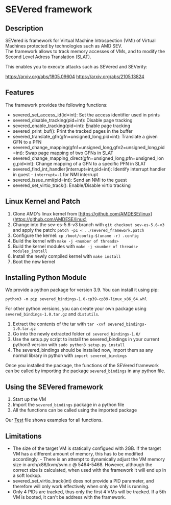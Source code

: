 # SEVered framework

## Description

SEVered is framework for Virtual Machine Introspection (VMI) of Virtual Machines protected by technologies such as AMD SEV.  
The framework allows to track memory accesses of VMs, and to modify the Second Level Adress Translation (SLAT).

This enables you to execute attacks such as SEVered and SEVerity:  

<https://arxiv.org/abs/1805.09604>
<https://arxiv.org/abs/2105.13824>

## Features

The framework provides the following functions:
- severed_set_access_id(id=int): Set the access identifier used in prints
- severed_disable_tracking(pid=int): Disable page tracking
- severed_enable_tracking(pid=int): Enable page tracking
- severed_print_buf(): Print the tracked pages in the buffer
- severed_translate_gfn(gfn=unsigned_long,pid=int): Translate a given GFN to a PFN
- severed_change_mapping(gfn1=unsigned_long,gfn2=unsigned_long,pid=int): Swap page mapping of two GFNs in SLAT
- severed_change_mapping_direct(gfn=unsigned_long,pfn=unsigned_long,pid=int): Change mapping of a GFN to a specific PFN in SLAT
- severed_find_int_handler(interrupt=int,pid=int): Identify interrupt handler in guest
        - ```interrupt=-1``` for NMI interrupt
- severed_issue_nmi(pid=int): Send an NMI to the guest
- severed_set_virtio_track(): Enable/Disable virtio tracking

## Linux Kernel and Patch

1. Clone AMD's linux kernel from [https://github.com/AMDESE/linux](https://github.com/AMDESE/linux)  
2. Change into the sev-es-5.6-v3 branch with ```git checkout sev-es-5.6-v3``` and apply the patch: ```patch -p1 < ../severed_framework.patch```
3. Configure the kernel: ```cp /boot/config-$(uname -r) .config```
4. Build the kernel with ```make -j <number of threads>``` 
5. Build the kernel modules with ```make -j <number of threads> modules_install```
6. Install the newly compiled kernel with ```make install```
7. Boot the new kernel

## Installing Python Module

We provide a python package for version 3.9. You can install it using pip:

```
python3 -m pip severed_bindings-1.0-cp39-cp39-linux_x86_64.whl
```

For other python versions, you can create your own package using ```severed_bindings-1.0.tar.gz``` and ```distutils```.

1. Extract the contents of the tar with ```tar -xvf severed_bindings-1.0.tar.gz```
2. Go into the newly extracted folder ```cd severed_bindings-1.0/```
3. Use the setup.py script to install the severed_bindings in your current python3 version with ```sudo python3 setup.py install```
4. The severed_bindings should be installed now, import them as any normal library in python with ```import severed_bindings```

Once you installed the package, the functions of the SEVered framework can be called by importing the package ```severed_bindings``` in any python file.

## Using the SEVered framework

1. Start up the VM
2. Import the ```severed_bindings``` package in a python file
3. All the functions can be called using the imported package

Our [Test](./test.py) file shows examples for all functions. 

## Limitations

- The size of the target VM is statically configued with 2GB. If the target VM has a different amount of memory, this has to be modified accordingly.
        - There is an attempt to dynamically adjust the VM memory size in arch/x86/kvm/svm.c @ 5464-5468. However, although the correct size is calculated, when used with the framework it will end up in a soft lockup.
- severed_set_virtio_track(int) does not provide a PID parameter, and therefore will only work effectively when only one VM is running.
- Only 4 PIDs are tracked, thus only the first 4 VMs will be tracked. If a 5th VM is booted, it can't be address with the framework.

